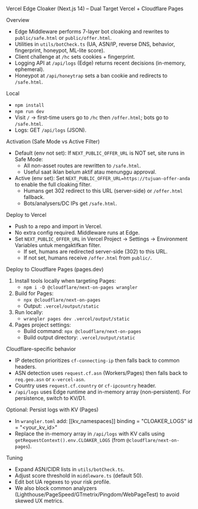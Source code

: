 Vercel Edge Cloaker (Next.js 14) – Dual Target Vercel + Cloudflare Pages

Overview
- Edge Middleware performs 7-layer bot cloaking and rewrites to `public/safe.html` or `public/offer.html`.
- Utilities in `utils/botCheck.ts` (UA, ASN/IP, reverse DNS, behavior, fingerprint, honeypot, ML-lite score).
- Client challenge at `/hc` sets cookies + fingerprint.
- Logging API at `/api/logs` (Edge) returns recent decisions (in-memory, ephemeral).
- Honeypot at `/api/honeytrap` sets a ban cookie and redirects to `/safe.html`.

Local
- `npm install`
- `npm run dev`
- Visit `/` → first-time users go to `/hc` then `/offer.html`; bots go to `/safe.html`.
- Logs: GET `/api/logs` (JSON).

Activation (Safe Mode vs Active Filter)
- Default (env not set): If `NEXT_PUBLIC_OFFER_URL` is NOT set, site runs in Safe Mode:
  - All non-asset routes are rewritten to `/safe.html`.
  - Useful saat iklan belum aktif atau menunggu approval.
- Active (env set): Set `NEXT_PUBLIC_OFFER_URL=https://tujuan-offer-anda` to enable the full cloaking filter.
  - Humans get 302 redirect to this URL (server-side) or `/offer.html` fallback.
  - Bots/analysers/DC IPs get `/safe.html`.

Deploy to Vercel
- Push to a repo and import in Vercel.
- No extra config required. Middleware runs at Edge.
- Set `NEXT_PUBLIC_OFFER_URL` in Vercel Project → Settings → Environment Variables untuk mengaktifkan filter.
   - If set, humans are redirected server-side (302) to this URL.
   - If not set, humans receive `/offer.html` from `public/`.

Deploy to Cloudflare Pages (pages.dev)
1) Install tools locally when targeting Pages:
   - `npm i -D @cloudflare/next-on-pages wrangler`
2) Build for Pages:
   - `npx @cloudflare/next-on-pages`
   - Output: `.vercel/output/static`
3) Run locally:
   - `wrangler pages dev .vercel/output/static`
4) Pages project settings:
   - Build command: `npx @cloudflare/next-on-pages`
   - Build output directory: `.vercel/output/static`

Cloudflare-specific behavior
- IP detection prioritizes `cf-connecting-ip` then falls back to common headers.
- ASN detection uses `request.cf.asn` (Workers/Pages) then falls back to `req.geo.asn` or `x-vercel-asn`.
- Country uses `request.cf.country` or `cf-ipcountry` header.
- `/api/logs` uses Edge runtime and in-memory array (non-persistent). For persistence, switch to KV/D1.

Optional: Persist logs with KV (Pages)
- In `wrangler.toml` add:
  [[kv_namespaces]]
  binding = "CLOAKER_LOGS"
  id = "<your_kv_id>"
- Replace the in-memory array in `/api/logs` with KV calls using `getRequestContext().env.CLOAKER_LOGS` (from `@cloudflare/next-on-pages`).

Tuning
- Expand ASN/CIDR lists in `utils/botCheck.ts`.
- Adjust score threshold in `middleware.ts` (default 50).
- Edit bot UA regexes to your risk profile.
 - We also block common analyzers (Lighthouse/PageSpeed/GTmetrix/Pingdom/WebPageTest) to avoid skewed UX metrics.
